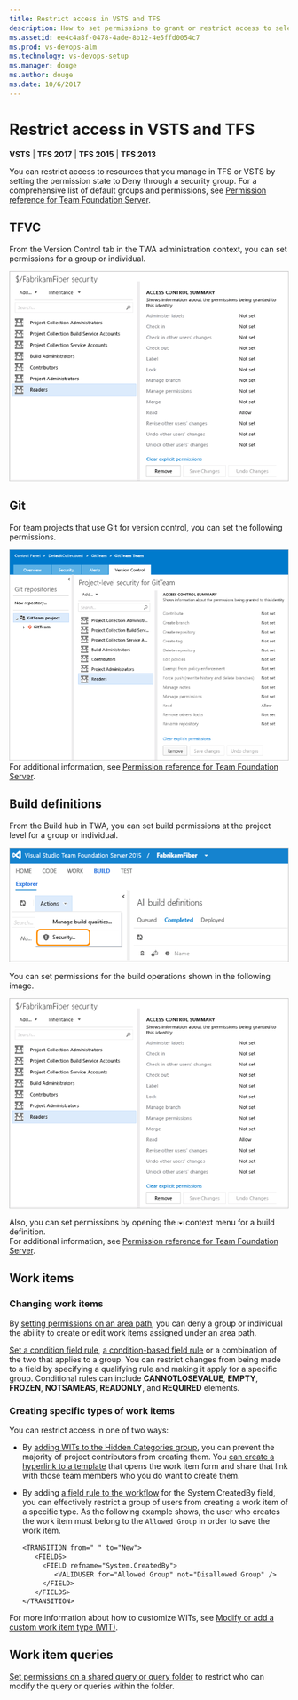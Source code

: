 ```yaml
---
title: Restrict access in VSTS and TFS
description: How to set permissions to grant or restrict access to select build, version control, or work tracking functions VSTS and TFS
ms.assetid: ee4c4a8f-0478-4ade-8b12-4e5ffd0054c7
ms.prod: vs-devops-alm
ms.technology: vs-devops-setup
ms.manager: douge
ms.author: douge
ms.date: 10/6/2017
---
```


# Restrict access in VSTS and TFS

**VSTS** | **TFS 2017** | **TFS 2015** | **TFS 2013**

You can restrict access to resources that you manage in TFS or VSTS by setting the permission state to Deny through a security group. For a comprehensive list of default groups and permissions, see [Permission reference for Team Foundation Server](../security/permissions.md).

## TFVC

From the Version Control tab in the TWA administration context, you can set permissions for a group or individual.

![Permissions page for TF version control](_img/restrict-access-tfs/readers-permissions.png)  

## Git

For team projects that use Git for version control, you can set the following permissions.

![Permissions page for Git project in admin context](_img/restrict-access-tfs/git-permissions.png)  
For additional information, see [Permission reference for Team Foundation Server](../security/permissions.md).

## Build definitions

From the Build hub in TWA, you can set build permissions at the project level for a group or individual.

![Security link in Actions menu on Build page](_img/restrict-access-tfs/build-security.png)  

You can set permissions for the build operations shown in the following image.

![Permissions page for TF version control](_img/restrict-access-tfs/readers-permissions.png)  

Also, you can set permissions by opening the ![Context Menu Icon](_img/context-menu-icon.png) context menu for a build definition.  
For additional information, see [Permission reference for Team Foundation Server](../security/permissions.md).

<a name="work-items"></a>
## Work items

### Changing work items

By [setting permissions on an area path](../security/set-permissions-access-work-tracking.md), you can deny a group or individual the ability to create or edit work items assigned under an area path.

[Set a condition field rule](../work/customize/reference/apply-rule-work-item-field.md), [a condition-based field rule](https://msdn.microsoft.com/library/ms194966.aspx) or a combination of the two that applies to a group. You can restrict changes from being made to a field by specifying a qualifying rule and making it apply for a specific group. Conditional rules can include **CANNOTLOSEVALUE**, **EMPTY**, **FROZEN**, **NOTSAMEAS**, **READONLY**, and **REQUIRED** elements.

### Creating specific types of work items

You can restrict access in one of two ways:

-   By [adding WITs to the Hidden Categories group](https://msdn.microsoft.com/library/dd695775.aspx), you can prevent the majority of project contributors from creating them. You [can create a hyperlink to a template](https://msdn.microsoft.com/library/ff407162.aspx) that opens the work item form and share that link with those team members who you do want to create them.  
-   By adding [a field rule to the workflow](../work/customize/reference/apply-rule-work-item-field.md) for the System.CreatedBy field, you can effectively restrict a group of users from creating a work item of a specific type. As the following example shows, the user who creates the work item must belong to the `Allowed Group` in order to save the work item.

        <TRANSITION from=" " to="New">
           <FIELDS>
             <FIELD refname="System.CreatedBy">
                <VALIDUSER for="Allowed Group" not="Disallowed Group" />
             </FIELD>
           </FIELDS>
        </TRANSITION> 

For more information about how to customize WITs, 
see [Modify or add a custom work item type (WIT)](../work/customize/add-modify-wit.md).

## Work item queries

[Set permissions on a shared query or query folder](../security/set-permissions-access-work-tracking.md) 
to restrict who can modify the query or queries within the folder.
